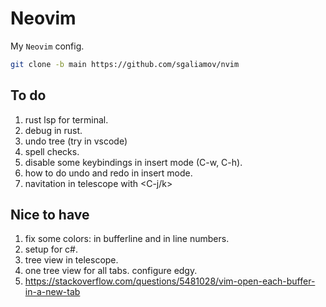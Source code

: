 # Neovim

My `Neovim` config.

``` bash
git clone -b main https://github.com/sgaliamov/nvim
```

## To do

1. rust lsp for terminal.
1. debug in rust.
1. undo tree (try in vscode)
1. spell checks.
1. disable some keybindings in insert mode (C-w, C-h).
1. how to do undo and redo in insert mode.
1. navitation in telescope with <C-j/k>

## Nice to have 

1. fix some colors: in bufferline and in line numbers.
1. setup for c#.
1. tree view in telescope.
1. one tree view for all tabs. configure edgy.
1. <https://stackoverflow.com/questions/5481028/vim-open-each-buffer-in-a-new-tab>
